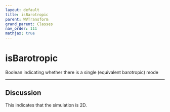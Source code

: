 ```yaml
---
layout: default
title: isBarotropic
parent: WVTransform
grand_parent: Classes
nav_order: 111
mathjax: true
---
```


#  isBarotropic

Boolean indicating whether there is a single (equivalent barotropic) mode


---

## Discussion
This indicates that the simulation is 2D.
